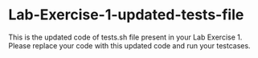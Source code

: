 # Lab-Exercise-1-updated-tests-file


This is the updated code of tests.sh file present in your Lab Exercise 1.
Please replace your code with this updated code and run your testcases.
